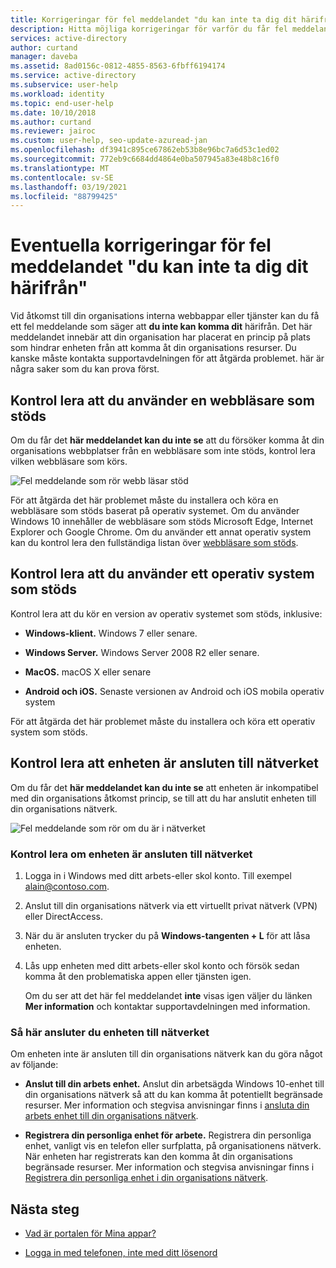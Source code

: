 ```yaml
---
title: Korrigeringar för fel meddelandet "du kan inte ta dig dit härifrån", fel – Azure AD
description: Hitta möjliga korrigeringar för varför du får fel meddelandet "du kan inte ta dig dit härifrån".
services: active-directory
author: curtand
manager: daveba
ms.assetid: 8ad0156c-0812-4855-8563-6fbff6194174
ms.service: active-directory
ms.subservice: user-help
ms.workload: identity
ms.topic: end-user-help
ms.date: 10/10/2018
ms.author: curtand
ms.reviewer: jairoc
ms.custom: user-help, seo-update-azuread-jan
ms.openlocfilehash: df3941c895ce67862eb53b8e96bc7a6d53c1ed02
ms.sourcegitcommit: 772eb9c6684dd4864e0ba507945a83e48b8c16f0
ms.translationtype: MT
ms.contentlocale: sv-SE
ms.lasthandoff: 03/19/2021
ms.locfileid: "88799425"
---
```

# <a name="possible-fixes-for-the-you-cant-get-there-from-here-error-message"></a>Eventuella korrigeringar för fel meddelandet "du kan inte ta dig dit härifrån"

Vid åtkomst till din organisations interna webbappar eller tjänster kan du få ett fel meddelande som säger att **du inte kan komma dit** härifrån. Det här meddelandet innebär att din organisation har placerat en princip på plats som hindrar enheten från att komma åt din organisations resurser. Du kanske måste kontakta supportavdelningen för att åtgärda problemet. här är några saker som du kan prova först.

## <a name="make-sure-youre-using-a-supported-browser"></a>Kontrol lera att du använder en webbläsare som stöds
Om du får det **här meddelandet kan du inte se** att du försöker komma åt din organisations webbplatser från en webbläsare som inte stöds, kontrol lera vilken webbläsare som körs.

![Fel meddelande som rör webb läsar stöd](media/user-help-device-remediation/browser-version.png)

För att åtgärda det här problemet måste du installera och köra en webbläsare som stöds baserat på operativ systemet. Om du använder Windows 10 innehåller de webbläsare som stöds Microsoft Edge, Internet Explorer och Google Chrome. Om du använder ett annat operativ system kan du kontrol lera den fullständiga listan över [webbläsare som stöds](../conditional-access/concept-conditional-access-conditions.md#supported-browsers).

## <a name="make-sure-youre-using-a-supported-operating-system"></a>Kontrol lera att du använder ett operativ system som stöds
Kontrol lera att du kör en version av operativ systemet som stöds, inklusive:

- **Windows-klient.** Windows 7 eller senare.

- **Windows Server.** Windows Server 2008 R2 eller senare.

- **MacOS.** macOS X eller senare

- **Android och iOS.** Senaste versionen av Android och iOS mobila operativ system

För att åtgärda det här problemet måste du installera och köra ett operativ system som stöds.

## <a name="make-sure-your-device-is-joined-to-your-network"></a>Kontrol lera att enheten är ansluten till nätverket
Om du får det **här meddelandet kan du inte se** att enheten är inkompatibel med din organisations åtkomst princip, se till att du har anslutit enheten till din organisations nätverk.

![Fel meddelande som rör om du är i nätverket](media/user-help-device-remediation/network-version.png)

### <a name="to-check-whether-your-device-is-joined-to-your-network"></a>Kontrol lera om enheten är ansluten till nätverket
1. Logga in i Windows med ditt arbets-eller skol konto. Till exempel alain@contoso.com.

2. Anslut till din organisations nätverk via ett virtuellt privat nätverk (VPN) eller DirectAccess.

3. När du är ansluten trycker du på **Windows-tangenten + L** för att låsa enheten.

4. Lås upp enheten med ditt arbets-eller skol konto och försök sedan komma åt den problematiska appen eller tjänsten igen.

    Om du ser att det här fel meddelandet **inte** visas igen väljer du länken **Mer information** och kontaktar supportavdelningen med information.

### <a name="to-join-your-device-to-your-network"></a>Så här ansluter du enheten till nätverket
Om enheten inte är ansluten till din organisations nätverk kan du göra något av följande:

- **Anslut till din arbets enhet.** Anslut din arbetsägda Windows 10-enhet till din organisations nätverk så att du kan komma åt potentiellt begränsade resurser. Mer information och stegvisa anvisningar finns i [ansluta din arbets enhet till din organisations nätverk](user-help-join-device-on-network.md).

- **Registrera din personliga enhet för arbete.** Registrera din personliga enhet, vanligt vis en telefon eller surfplatta, på organisationens nätverk. När enheten har registrerats kan den komma åt din organisations begränsade resurser. Mer information och stegvisa anvisningar finns i [Registrera din personliga enhet i din organisations nätverk](user-help-register-device-on-network.md).

## <a name="next-steps"></a>Nästa steg
- [Vad är portalen för Mina appar?](./my-apps-portal-end-user-access.md)

- [Logga in med telefonen, inte med ditt lösenord](user-help-auth-app-sign-in.md)